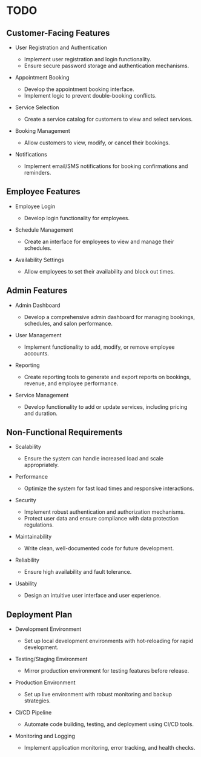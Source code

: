 # TODO

## Customer-Facing Features

- User Registration and Authentication
  - Implement user registration and login functionality.
  - Ensure secure password storage and authentication mechanisms.

- Appointment Booking
  - Develop the appointment booking interface.
  - Implement logic to prevent double-booking conflicts.

- Service Selection
  - Create a service catalog for customers to view and select services.

- Booking Management
  - Allow customers to view, modify, or cancel their bookings.

- Notifications
  - Implement email/SMS notifications for booking confirmations and reminders.

## Employee Features

- Employee Login
  - Develop login functionality for employees.

- Schedule Management
  - Create an interface for employees to view and manage their schedules.

- Availability Settings
  - Allow employees to set their availability and block out times.

## Admin Features

- Admin Dashboard
  - Develop a comprehensive admin dashboard for managing bookings, schedules, and salon performance.

- User Management
  - Implement functionality to add, modify, or remove employee accounts.

- Reporting
  - Create reporting tools to generate and export reports on bookings, revenue, and employee performance.

- Service Management
  - Develop functionality to add or update services, including pricing and duration.

## Non-Functional Requirements

- Scalability
  - Ensure the system can handle increased load and scale appropriately.

- Performance
  - Optimize the system for fast load times and responsive interactions.

- Security
  - Implement robust authentication and authorization mechanisms.
  - Protect user data and ensure compliance with data protection regulations.

- Maintainability
  - Write clean, well-documented code for future development.

- Reliability
  - Ensure high availability and fault tolerance.

- Usability
  - Design an intuitive user interface and user experience.

## Deployment Plan

- Development Environment
  - Set up local development environments with hot-reloading for rapid development.

- Testing/Staging Environment
  - Mirror production environment for testing features before release.

- Production Environment
  - Set up live environment with robust monitoring and backup strategies.

- CI/CD Pipeline
  - Automate code building, testing, and deployment using CI/CD tools.

- Monitoring and Logging
  - Implement application monitoring, error tracking, and health checks.
